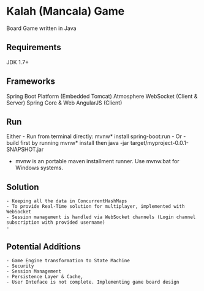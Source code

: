 # Kalah (Mancala) Game
Board Game written in Java

## Requirements
JDK 1.7+

## Frameworks
Spring Boot Platform (Embedded Tomcat)
Atmosphere WebSocket (Client & Server)
Spring Core & Web
AngularJS (Client)

## Run
Either
    - Run from terminal directly:
        mvnw* install spring-boot:run
    - Or 
        - build first by running
            mvnw* install
        then 
            java -jar target/myproject-0.0.1-SNAPSHOT.jar

* mvnw is an portable maven installment runner. Use mvnw.bat for Windows systems.


## Solution
    - Keeping all the data in ConcurrentHashMaps
    - To provide Real-Time solution for multiplayer, implemented with WebSocket
    - Session management is handled via WebSocket channels (Login channel subscription with provided username)
    - 
    
## Potential Additions
    - Game Engine transformation to State Machine
    - Security
    - Session Management
    - Persistence Layer & Cache,
    - User Inteface is not complete. Implementing game board design
    
    